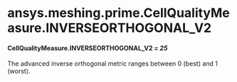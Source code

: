 # ansys.meshing.prime.CellQualityMeasure.INVERSEORTHOGONAL_V2



#### CellQualityMeasure.INVERSEORTHOGONAL_V2 *= 25*

The advanced inverse orthogonal metric ranges between 0 (best) and 1 (worst).

<!-- !! processed by numpydoc !! -->
